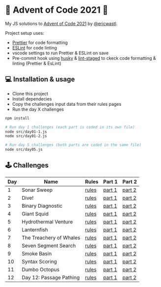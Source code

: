 # 🎅 Advent of Code 2021 🎄

My JS solutions to [Advent of Code 2021](https://adventofcode.com/2021/) by [@ericwastl](https://twitter.com/ericwastl).

Project setup uses:

- [Prettier](https://prettier.io/) for code formatting
- [ESLint](https://eslint.org/) for code linting
- vscode settings to run Prettier & ESLint on save
- Pre-commit hook using [husky](https://typicode.github.io/husky/) & [lint-staged](https://github.com/okonet/lint-staged) to ckeck code formatting & linting (Prettier & EsLint)

## 💻️ Installation & usage

- Clone this project
- Install dependecies
- Copy the challenges input data from their rules pages
- Run the day X challenges

```bash
npm install

# Run day 1 challenges (each part is coded in its own file)
node src/day01-1.js
node src/day01-2.js

# Run day 5 challenges (both parts are coded in the same file)
node src/day05.js
```

## 🕹️ Challenges

| Day | Name                    | Rules                                         | Part 1                     | Part 2                     |
| --- | ----------------------- | --------------------------------------------- | -------------------------- | -------------------------- |
| 1   | Sonar Sweep             | [rules](https://adventofcode.com/2021/day/1)  | [part 1](./src/day01-1.js) | [part 2](./src/day01-2.js) |
| 2   | Dive!                   | [rules](https://adventofcode.com/2021/day/2)  | [part 1](./src/day02-1.js) | [part 2](./src/day02-2.js) |
| 3   | Binary Diagnostic       | [rules](https://adventofcode.com/2021/day/3)  | [part 1](./src/day03-1.js) | [part 2](./src/day03-2.js) |
| 4   | Giant Squid             | [rules](https://adventofcode.com/2021/day/4)  | [part 1](./src/day04-1.js) | [part 2](./src/day04-2.js) |
| 5   | Hydrothermal Venture    | [rules](https://adventofcode.com/2021/day/5)  | [part 1](./src/day05.js)   | [part 2](./src/day05.js)   |
| 6   | Lanternfish             | [rules](https://adventofcode.com/2021/day/6)  | [part 1](./src/day06.js)   | [part 2](./src/day06.js)   |
| 7   | The Treachery of Whales | [rules](https://adventofcode.com/2021/day/7)  | [part 1](./src/day07-1.js) | [part 2](./src/day07-2.js) |
| 8   | Seven Segment Search    | [rules](https://adventofcode.com/2021/day/8)  | [part 1](./src/day08-1.js) | [part 2](./src/day08-2.js) |
| 9   | Smoke Basin             | [rules](https://adventofcode.com/2021/day/9)  | [part 1](./src/day09-1.js) | [part 2](./src/day09-2.js) |
| 10  | Syntax Scoring          | [rules](https://adventofcode.com/2021/day/10) | [part 1](./src/day10-1.js) | [part 2](./src/day10-2.js) |
| 11  | Dumbo Octopus           | [rules](https://adventofcode.com/2021/day/11) | [part 1](./src/day11-1.js) | [part 2](./src/day11-2.js) |
| 12  | Day 12: Passage Pathing | [rules](https://adventofcode.com/2021/day/12) | [part 1](./src/day12-1.js) | [part 2](./src/day12-2.js) |
